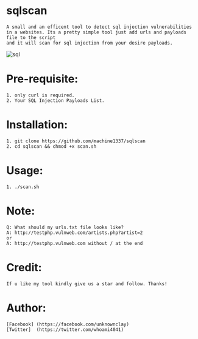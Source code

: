 # sqlscan
    A small and an efficent tool to detect sql injection vulnerabilities in a websites. Its a pretty simple tool just add urls and payloads file to the script 
    and it will scan for sql injection from your desire payloads.
![sql](https://user-images.githubusercontent.com/82051128/121683035-4424b300-cad6-11eb-83ca-754944fbbff0.png)


# Pre-requisite:
    1. only curl is required.
    2. Your SQL Injection Payloads List.
    
# Installation:
    1. git clone https://github.com/machine1337/sqlscan
    2. cd sqlscan && chmod +x scan.sh
    
# Usage:
    1. ./scan.sh
   
# Note:
    Q: What should my urls.txt file looks like?
    A: http://testphp.vulnweb.com/artists.php?artist=2
    or
    A: http://testphp.vulnweb.com without / at the end
    
# Credit:
    If u like my tool kindly give us a star and follow. Thanks!
    
# Author:
    [Facebook] (https://facebook.com/unknownclay)
    [Twitter]  (https://twitter.com/whoami4041)
 

